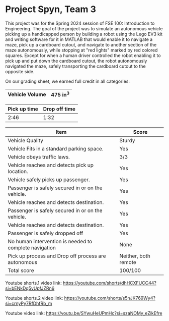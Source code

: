 # Project Spyn, Team 3

This project was for the Spring 2024 session of FSE 100: Introduction to Engineering. The goal of
the project was to simulate an autonomous vehicle picking up a handicapped person by building 
a robot using the Lego EV3 kit and writing software for it in MATLAB that would enable it
to navigate a maze, pick up a cardboard cutout, and navigate to another section of the maze 
autonomously, while stopping at "red lights" marked by red colored squares. Except for when a human 
driver controlled the robot enabling it to pick up and put down the cardboard cutout, the robot 
autonomously navigated the maze, safely transporting the cardboard cutout to the opposite side.

On our grading sheet, we earned full credit in all categories:

|Vehicle Volume | 475 in<sup>3</sup> |
|---------------|--------------------|

| Pick up time | Drop off time |
|--------------|---------------|
| 2:46        | 1:32          |

|Item|Score|
|----|-----|
| Vehicle Quality | Sturdy|
| Vehicle Fits in a standard parking space. | Yes |
| Vehicle obeys traffic laws. | 3/3 |
| Vehicle reaches and detects pick up location. | Yes |
| Vehicle safely picks up passenger. | Yes |
| Passenger is safely secured in or on the vehicle. | Yes |
| Vehicle reaches and detects destination. | Yes |
| Passenger is safely secured in or on the vehicle. | Yes |
| Vehicle reaches and detects destination. | Yes |
| Passenger is safely dropped off | Yes |
| No human intervention is needed to complete navigation | None |
| Pick up process and Drop off process are autonomous | Neither, both remote |
| Total score | 100/100 |


Youtube shorts.1 video link: https://youtube.com/shorts/dhHCXFUCC44?si=bENkDq5vUpfJZRn6


Youtube shorts.2 video link: https://youtube.com/shorts/s5nJK769Wy4?si=crnyPy7RfDhfRb_m


Youtube video link: https://youtu.be/SYwuHeUPmHc?si=szaNOMy_eZikEfre
